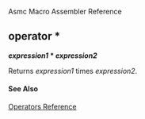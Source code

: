 Asmc Macro Assembler Reference

## operator *

**_expression1_ * _expression2_**

Returns _expression1_ times _expression2_.

#### See Also

[Operators Reference](readme.md)


